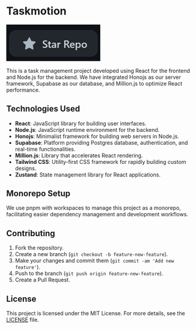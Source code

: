 
# Taskmotion
<img  alt="Star on GitHub to support the project" src="star_repo.gif" width="250px">

This is a task management project developed using React for the frontend and Node.js for the backend. We have integrated Honojs as our server framework, Supabase as our database, and Million.js to optimize React performance.

## Technologies Used

- **React**: JavaScript library for building user interfaces.
- **Node.js**: JavaScript runtime environment for the backend.
- **Honojs**: Minimalist framework for building web servers in Node.js.
- **Supabase**: Platform providing Postgres database, authentication, and real-time functionalities.
- **Million.js**: Library that accelerates React rendering.
- **Tailwind CSS**: Utility-first CSS framework for rapidly building custom designs.
- **Zustand**: State management library for React applications.

## Monorepo Setup

We use pnpm with workspaces to manage this project as a monorepo, facilitating easier dependency management and development workflows.

## Contributing

1. Fork the repository.
2. Create a new branch (`git checkout -b feature-new-feature`).
3. Make your changes and commit them (`git commit -am 'Add new feature'`).
4. Push to the branch (`git push origin feature-new-feature`).
5. Create a Pull Request.

## License

This project is licensed under the MIT License. For more details, see the [LICENSE](LICENSE) file.

